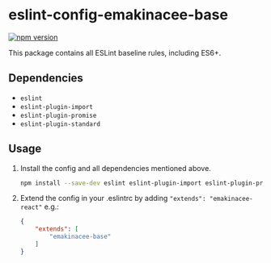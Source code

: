 # eslint-config-emakinacee-base

[![npm version](https://badge.fury.io/js/eslint-config-emakinacee-base.svg)](http://badge.fury.io/js/eslint-config-emakinacee-base)

This package contains all ESLint baseline rules, including ES6+.

## Dependencies
+ `eslint`
+ `eslint-plugin-import`
+ `eslint-plugin-promise`
+ `eslint-plugin-standard`

## Usage
1. Install the config and all dependencies mentioned above.
    ```sh
    npm install --save-dev eslint eslint-plugin-import eslint-plugin-promise eslint-plugin-standard eslint-config-emakinacee-base
    ```

2. Extend the config in your .eslintrc by adding `"extends": "emakinacee-react"` e.g.:
    ```json
    {
        "extends": [
            "emakinacee-base"
        ]
    }
    ```
